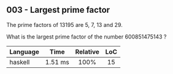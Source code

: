 003 - Largest prime factor
--------------------------

The prime factors of 13195 are 5, 7, 13 and 29.

What is the largest prime factor of the number 600851475143 ?

Language | Time | Relative | LoC
--- | :---: | :---: | :---:
haskell | 1.51 ms | 100% | 15
